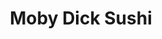 ---
layout: place
title: Moby Dick Sushi
permalink: /maryland/wheaton/moby-dick-sushi.html
stateAbbr: MD
stateName: Maryland
cityName: Wheaton
seo:
  type: restaurant
  links: http://www.mbdsushi.com/
place_id: ChIJyeCMiRzPt4kRrma7Z0YjnuE
photos:
  - name: >-
      places/ChIJyeCMiRzPt4kRrma7Z0YjnuE/photos/AeeoHcJGk5AH2Je02aErMBn7cseRkZjA6bW4lcEro8Z_gqVuO9nKhrecH3ZCMNY7LrHsFNFPU8qTe5pZuGwkYxgMYycve7Bii4sFO4OkMs2LDwn1PQLFeE3KiaCsAjkC33R6prqFFXi9HGoRIAIFOoot_q9G0nCMOfMIHa4cchcsBxSctOV9XQAJLaXQh4_kxlfepKX-U0twjXiKYLyEW6qnWx7OSmWB94Wh5XYa9Nqv1u_R0GPD8btgGZ-5Pm0h-sTJS0KWJKrCj__yHG83OHhVrWPKiPvNDl1xUBIJnmQZJ7Zr-Z2T6ibtNulbQ6P0Eg9TMUcUGH4mQqaD-fusAKz8SR6VrEb11y90vyQxS3EoMXy_mPBbiXoDS-6nTrjHxByYTEK-h_rvi8zMSIO63PxrVMSqxlivZdRqt0jsNPPOSFc_8A
    widthPx: 4032
    heightPx: 3024
    authorAttributions:
      - displayName: Jeff Schwamb
        uri: https://maps.google.com/maps/contrib/113953630611142545293
        photoUri: >-
          https://lh3.googleusercontent.com/a/ACg8ocIbGk_UoSmOHOLH6sXokoPCvqwk7o0d_d-4n1vGbZdhthpHlQ=s100-p-k-no-mo
    flagContentUri: >-
      https://www.google.com/local/imagery/report/?cb_client=maps_api_places.places_api&image_key=!1e10!2sCIHM0ogKEICAgICarJTcfQ&hl=en-US
    googleMapsUri: >-
      https://www.google.com/maps/place//data=!3m4!1e2!3m2!1sCIHM0ogKEICAgICarJTcfQ!2e10!4m2!3m1!1s0x89b7cf1c898ce0c9:0xe19e234667bb66ae
  - name: >-
      places/ChIJyeCMiRzPt4kRrma7Z0YjnuE/photos/AeeoHcIjoF259ogwTIKz4uztFkOu_fSOrmlbqeN5YoqmgHWOzqbnmtOOmGDBrU_b6RAT1UWFeUo_LGOkg-4gk0oT7vxNGeEKrmXj684YYGXnIjUtmhS3BLhRGRabBHJClS_7zWvnXZ4vlDM3fcZZeI7SguE6Rtbhyr0ISY_0Gcx2fnfGrkJyqvGkYnzouARxSLw6V_-ucBi4rPiNe5PQCRz8F3dqsX7fY0BXshK7XTQsUn591zia1VSPXTXx9ma_qvEQrLDaa1yAlLsiu7K6_IcV4nW_BfsCxW53Q8k8xPV9HaeMXbjK3jBAtC6DeZHDhsTNNbE95kFbrYNZd2FHZug7H7tzICw-7xmBcxpMbFOCAxbwPF7UhJoueuFjuZ81SWglSz4zAZ052pqbw3FdSt6XJAmsjxIIKQkJIdkT70XFDwBh-27g
    widthPx: 4080
    heightPx: 3072
    authorAttributions:
      - displayName: Ray Chen
        uri: https://maps.google.com/maps/contrib/102597671217061272428
        photoUri: >-
          https://lh3.googleusercontent.com/a-/ALV-UjWJkSUWoSdA9-dLIk7bYXQ0N4KxnQVkOGNllDao9fWjUGGbzYt57A=s100-p-k-no-mo
    flagContentUri: >-
      https://www.google.com/local/imagery/report/?cb_client=maps_api_places.places_api&image_key=!1e10!2sCIHM0ogKEICAgIChsdSW4gE&hl=en-US
    googleMapsUri: >-
      https://www.google.com/maps/place//data=!3m4!1e2!3m2!1sCIHM0ogKEICAgIChsdSW4gE!2e10!4m2!3m1!1s0x89b7cf1c898ce0c9:0xe19e234667bb66ae
  - name: >-
      places/ChIJyeCMiRzPt4kRrma7Z0YjnuE/photos/AeeoHcKhv636m9zr8MVheT-LZbumKcykZB23lFHtFMOJqzM6I19x7y3PNdO9t7dGpIEcYzl9RRGz6GSMEM4CINJHBKUiy4DDEX7KHqU7LLx2LbqX-xiJDKcP2tGegUhTu1xRlo-Yo9_u0glzuzK-mZ5g80a_l6Ff4OkUUFG3qBMNQU4bhzWuH8KkJC2eCZlYgmYuOVM_ZyL7bseV9wUB1FqmzckOEKe4iGL89ji7Rx7u7a72u1szmwQm8bGAXu5m98Usfw6OjoDT8UN_NwR8VlwPnQ3NjqUK_oG02qO3EjVqpyd1PTpt_hH2ZFw84RklUXIpu1ffElAAOA0YpxaeJsw7xbvuQQ29L2Rk6BGNWNDe6ChPoMZU7ZBcBPvbwEwP3snuwIVMaaXvB6nrGfGc_gF2YcfiZ5z6afRAKg4gqu92-nf32Yqi
    widthPx: 4080
    heightPx: 3072
    authorAttributions:
      - displayName: Ray Chen
        uri: https://maps.google.com/maps/contrib/102597671217061272428
        photoUri: >-
          https://lh3.googleusercontent.com/a-/ALV-UjWJkSUWoSdA9-dLIk7bYXQ0N4KxnQVkOGNllDao9fWjUGGbzYt57A=s100-p-k-no-mo
    flagContentUri: >-
      https://www.google.com/local/imagery/report/?cb_client=maps_api_places.places_api&image_key=!1e10!2sCIHM0ogKEICAgICRoPvL6gE&hl=en-US
    googleMapsUri: >-
      https://www.google.com/maps/place//data=!3m4!1e2!3m2!1sCIHM0ogKEICAgICRoPvL6gE!2e10!4m2!3m1!1s0x89b7cf1c898ce0c9:0xe19e234667bb66ae
  - name: >-
      places/ChIJyeCMiRzPt4kRrma7Z0YjnuE/photos/AeeoHcLubVeSaNZDNzkWkORdSfos7uYMuBz8ihhSlTyHC7iKxU4iMcB4KaBzPr9kgac3MyV_CFdGYhcbwsndeYLYNPERoA0xwpY4G97pyFGeyXxmPofLGc0ZVZ1dT0uTRwDR6Rmpw8rFGgjzb7EEfc5xYNZI_MrkaS0eljSpeb3gaHPnjfJCyAf_b1bC3g18ylgQAw4kzNJXjKfsncF_wQvbYiJbVrjAYd_uqM9pmvV3Eb64EvxJ9mf4p5j_GRLtkwv9nk-G_X_ftM-Dr6QgRGnOkYe5t6CkXgn_xoS4k7uiHjRNyBHbTTGzeuZnN58OK0QF3-scIQpuQVBZaSqPgUjgMm_OO3HTygg196vJed917Rz3jqT_w-WRRUCwizzcOBaRKQkKZvGAQ_2u3uCF_e-E4cnOOnVz0JKsafGBDyCWGxVdboW2
    widthPx: 4032
    heightPx: 3024
    authorAttributions:
      - displayName: Adam Friedman
        uri: https://maps.google.com/maps/contrib/106608804025975566521
        photoUri: >-
          https://lh3.googleusercontent.com/a/ACg8ocLwhZf4jr0_mmaxxe7YJcF_eD5bLnPaBaLHiogAokE-7akNFQ=s100-p-k-no-mo
    flagContentUri: >-
      https://www.google.com/local/imagery/report/?cb_client=maps_api_places.places_api&image_key=!1e10!2sCIHM0ogKEICAgID037f71AE&hl=en-US
    googleMapsUri: >-
      https://www.google.com/maps/place//data=!3m4!1e2!3m2!1sCIHM0ogKEICAgID037f71AE!2e10!4m2!3m1!1s0x89b7cf1c898ce0c9:0xe19e234667bb66ae
  - name: >-
      places/ChIJyeCMiRzPt4kRrma7Z0YjnuE/photos/AeeoHcItzaxVoba0i8oeA0Mb_EUmb-JfMY6ZEfagwSeA-pEjyRI-dLSmfFBTlgKH3gE7OZi0GiZ6OFNs4CndnDwlixIt0yh6dp2FKv0MS0LizmVI1qyMzdeh6X2b6TGYYbBZi8X3WCeTb2g3kaeNdb26YwgmM57hKJZ7tvmYU1Duj4RJl6kxQSxCbqXH2L9G06crjJZff2jVBTZj66jHR5GEgBZTtgumVVDjZuzOZVkroMQoJgKs8gDU1TpLXrsr1y_nbUiiPF6B-p_dVWYkXbZuzM3CqartTRiDttcOiAhmZCWhEAN_o1tWKS-T7tiSQKABBV9NCmaYuey0Caqg-YCaD9VTnpssF6uCUzji-rzuapdWy4m65Wn4Sci98Gk1a9ZyHzhJW2N0CMnOV5_mDhecawuf48BygvdInQPNURy-8K4
    widthPx: 4800
    heightPx: 2700
    authorAttributions:
      - displayName: Alycia Cai
        uri: https://maps.google.com/maps/contrib/113028522170485380014
        photoUri: >-
          https://lh3.googleusercontent.com/a-/ALV-UjVGFGGRp-_6lwSEnXdIwVIZM6u2Y1RyqVy61TsSPTWVZHCEpnMR=s100-p-k-no-mo
    flagContentUri: >-
      https://www.google.com/local/imagery/report/?cb_client=maps_api_places.places_api&image_key=!1e10!2sCIHM0ogKEICAgICn3_HWHw&hl=en-US
    googleMapsUri: >-
      https://www.google.com/maps/place//data=!3m4!1e2!3m2!1sCIHM0ogKEICAgICn3_HWHw!2e10!4m2!3m1!1s0x89b7cf1c898ce0c9:0xe19e234667bb66ae
  - name: >-
      places/ChIJyeCMiRzPt4kRrma7Z0YjnuE/photos/AeeoHcLKKLCFYI9V0yhCsJtHfIHofyBIwA5v-nWWrHXGpVWTlmYoVeeqZZmsgcGmRqXV1nhmD8z5KP2ZSsikFr9791KcCBQPZypkufGY0MEQTAMh-m1DsT4mqBi1EqxEXIWWWvJak8sUDoOfdS1FI1Wulqh9RsguP_MwE-E69D7YOX2ni4KuQ3DjkhXkxCcNkut5GdoY8cpwu4ccY4SLNiQhbew5JUWE4yr-8E1m66TMzxhb-lCR7jACvDMjt-v2pqKmy5FHMBTVAdX0j3E0SQXnP_Sjczh9P9jxL026ZrU4Oi-ew_Oi1EvggUt0if5HZniREWLYVZTlY3rH2YMBEYxnTwOjlRgNQ-bECIzD-RXoc1hSqJdd_58iydXAxkKwO6SW3RaC1AmDMRnrwt_ky9Xsu-8SKrALjIBlzoDsdfdE3wp0fgxV
    widthPx: 4080
    heightPx: 3072
    authorAttributions:
      - displayName: Ray Chen
        uri: https://maps.google.com/maps/contrib/102597671217061272428
        photoUri: >-
          https://lh3.googleusercontent.com/a-/ALV-UjWJkSUWoSdA9-dLIk7bYXQ0N4KxnQVkOGNllDao9fWjUGGbzYt57A=s100-p-k-no-mo
    flagContentUri: >-
      https://www.google.com/local/imagery/report/?cb_client=maps_api_places.places_api&image_key=!1e10!2sCIHM0ogKEICAgIChsdSWwgE&hl=en-US
    googleMapsUri: >-
      https://www.google.com/maps/place//data=!3m4!1e2!3m2!1sCIHM0ogKEICAgIChsdSWwgE!2e10!4m2!3m1!1s0x89b7cf1c898ce0c9:0xe19e234667bb66ae
  - name: >-
      places/ChIJyeCMiRzPt4kRrma7Z0YjnuE/photos/AeeoHcLneHzD5IV_yNIu7Su1ZM0RRZVuJP7ersTbXWp55Y5QttC7rhNiF6iMftoDQ8HgwTkhpAvAjOTkD_cZ_k404132hc0xb9G9jl8l-qUpldCjhJLRanNK2fJd-WtxuVfrvYjZbSFiKlmjgrToUI76by0P_untD6u4FHgOqHCDFS8vH1Hy_Drj6arPgM8jwo2pMP80PjHu-yVTm1BR5hQXwPUmWKB6FHJN4EHGUJtQ4rvX5x1T2E7Tdrpa1W4h3Lyyq7WsOP1GmNuPRLwImHBcSFTx-n47lIBnNqTpagR_V4EPHh8I7OW1N6qIsA3DG4m3sR27Kn2aXk217C1YQ73wpQiBiZ1gWa2ttS9ZpQmMNNeCRQMF8O7VI_3081CgqqTt1eTq9-co3kjhsyRXQxq9d1LQ2ymrSLXH5OTOC5Kej4tMVA
    widthPx: 4080
    heightPx: 3072
    authorAttributions:
      - displayName: Ray Chen
        uri: https://maps.google.com/maps/contrib/102597671217061272428
        photoUri: >-
          https://lh3.googleusercontent.com/a-/ALV-UjWJkSUWoSdA9-dLIk7bYXQ0N4KxnQVkOGNllDao9fWjUGGbzYt57A=s100-p-k-no-mo
    flagContentUri: >-
      https://www.google.com/local/imagery/report/?cb_client=maps_api_places.places_api&image_key=!1e10!2sCIHM0ogKEICAgIDx8rruNQ&hl=en-US
    googleMapsUri: >-
      https://www.google.com/maps/place//data=!3m4!1e2!3m2!1sCIHM0ogKEICAgIDx8rruNQ!2e10!4m2!3m1!1s0x89b7cf1c898ce0c9:0xe19e234667bb66ae
  - name: >-
      places/ChIJyeCMiRzPt4kRrma7Z0YjnuE/photos/AeeoHcLMuFhQ_PH4RADRlziLZXyq6_d7YuHnDiZ7yG0PHS99zRQ7QqFO26gOo9hVZ7oHr9VbAIfDEd9SPegIvf1pm8oEWqY4dKTnyKfsSAmhqdozn42kvhViDj2yjuDc7WwG9TDHmNrkKUSv3jKWqW_a49uuPkiLn_kl3e3mwP7aRSSXc1BCGSoXqul65SFa6HLxILWAF4BKQ-WGKkbS_v7GdBRPu13YZ_RkFpGNLLtvoCxxRb25HdTzvRqHTTtA37KuYGmj_ivcawAcBGYKXQW_uFoMM3O9l9WV_HziJaRBknOXuR1PhE_zn-vhZdzIipKpbDDynJyLEdnKiYMR1_zADza8a1qllLBs_kNzGVx8RLQuyeQW_M6wN_HBqg_d3E4hqVUdtPhZ1K6iq5fJczYL9e5MtkK8pFDKCqzJgHD3yRgNlUQ
    widthPx: 4160
    heightPx: 3120
    authorAttributions:
      - displayName: Joyce Fuentes
        uri: https://maps.google.com/maps/contrib/108621701517960616250
        photoUri: >-
          https://lh3.googleusercontent.com/a-/ALV-UjWl1Q0WcO8xB-nXaXWAZeKJbzRsppWwOUvPXxIHwld9RkfqNGnm=s100-p-k-no-mo
    flagContentUri: >-
      https://www.google.com/local/imagery/report/?cb_client=maps_api_places.places_api&image_key=!1e10!2sCIHM0ogKEICAgIC447zClQE&hl=en-US
    googleMapsUri: >-
      https://www.google.com/maps/place//data=!3m4!1e2!3m2!1sCIHM0ogKEICAgIC447zClQE!2e10!4m2!3m1!1s0x89b7cf1c898ce0c9:0xe19e234667bb66ae
  - name: >-
      places/ChIJyeCMiRzPt4kRrma7Z0YjnuE/photos/AeeoHcJluegY_tnv4iaaPgN7K818MdmF67gceQ_8XWy6tJcRPJbnplv8BnlALjOdUIxYTJ0SYEj-w8z5pxBUyVnH3R8ziXE4-3QzDNw5sI1pEkNA41w3weWJqVWQIkmBnhr8FPjV5jPU_7oDafYKV68Xq3ei9L645yVb2sBsCI8jDtebFIO9TaP_PbjeoIUduGBVQDR8LlOggGr3_nxmXlQ-nc4aETayhC4K1FQVbYiSC1hCPy3afdJLo1hz7UYDFC82uDdRq-bwIcU621Q6CCAMTbvFp6Pope6JytPwRQp5CSKacq1v9bMeABmBMVhHm_Wyk-J6o-i_HGK9pvnNHT8mLSzNwGrtGM72bB0oMtfJv7tQAPWBqfBKt1zQUSxZuFXqcemAMhIvAS4QrltYQdA3lIqqZROMz8aL2ZZhd5mFHmAzPOoo
    widthPx: 4080
    heightPx: 3072
    authorAttributions:
      - displayName: Ray Chen
        uri: https://maps.google.com/maps/contrib/102597671217061272428
        photoUri: >-
          https://lh3.googleusercontent.com/a-/ALV-UjWJkSUWoSdA9-dLIk7bYXQ0N4KxnQVkOGNllDao9fWjUGGbzYt57A=s100-p-k-no-mo
    flagContentUri: >-
      https://www.google.com/local/imagery/report/?cb_client=maps_api_places.places_api&image_key=!1e10!2sCIHM0ogKEICAgICD35ev1QE&hl=en-US
    googleMapsUri: >-
      https://www.google.com/maps/place//data=!3m4!1e2!3m2!1sCIHM0ogKEICAgICD35ev1QE!2e10!4m2!3m1!1s0x89b7cf1c898ce0c9:0xe19e234667bb66ae
  - name: >-
      places/ChIJyeCMiRzPt4kRrma7Z0YjnuE/photos/AeeoHcJiYXAO8PJvydsa7HP4Rl3G9mh74SDeKnDlJ7AbkwVbCHyFrkXCZMTcuSDEmeO6ZfbU_MuZXnDS-4EJtAC_GUoNpTLUw5WX1npTddS0Q-EQGY5TfNrl-zVQfEJQgU64AfuA3_rGnOff7CH_xp12GyATjUg_8IKja0UPqkptdzDVVFr4YoyCVmdcKS2iK3nAMCcooL_woPDfApDPSniQJLVzpC8xAJ_qBNYHeQIMJO8uQd1_TU-QVfWGNgg9r3L4qRLWGjkG91cqRGK5cLx3moHugwRgDOESy0IJ44JjkmIolnl09dNv9Y61oEWz7lAotu6oxoYZY7ldWDXjzJRYuOPCRTHkqZ40A5cvkv92QXgjWzKlSsZeWtKbfuM1tayx6GeAYblHitpA3zJV3-1IczwrAKGVlDXdLLTxHSj50o24Ebjo
    widthPx: 3024
    heightPx: 4032
    authorAttributions:
      - displayName: Landin Sorenson
        uri: https://maps.google.com/maps/contrib/109066246684307759747
        photoUri: >-
          https://lh3.googleusercontent.com/a/ACg8ocLXJPaIZqKIqS2HjLFxnTrt_zk5RC0mM5h8DD-ejb6LRNRb6Hc=s100-p-k-no-mo
    flagContentUri: >-
      https://www.google.com/local/imagery/report/?cb_client=maps_api_places.places_api&image_key=!1e10!2sCIHM0ogKEICAgICOxfHkkQE&hl=en-US
    googleMapsUri: >-
      https://www.google.com/maps/place//data=!3m4!1e2!3m2!1sCIHM0ogKEICAgICOxfHkkQE!2e10!4m2!3m1!1s0x89b7cf1c898ce0c9:0xe19e234667bb66ae
address: 11220 Triangle Ln, Wheaton, MD 20902, USA
street: 11220 Triangle Ln
city: Wheaton
state: MD
zip: '20902'
country: USA
neighborhood: Wheaton
latitude: '39.039178'
longitude: '-77.051637'
accessibility_options:
  wheelchairAccessibleParking: true
  wheelchairAccessibleEntrance: true
  wheelchairAccessibleSeating: true
business_status: OPERATIONAL
name: Moby Dick Sushi
google_maps_links:
  directionsUri: >-
    https://www.google.com/maps/dir//''/data=!4m7!4m6!1m1!4e2!1m2!1m1!1s0x89b7cf1c898ce0c9:0xe19e234667bb66ae!3e0
  placeUri: https://maps.google.com/?cid=16257470490149086894
  writeAReviewUri: >-
    https://www.google.com/maps/place//data=!4m3!3m2!1s0x89b7cf1c898ce0c9:0xe19e234667bb66ae!12e1
  reviewsUri: >-
    https://www.google.com/maps/place//data=!4m4!3m3!1s0x89b7cf1c898ce0c9:0xe19e234667bb66ae!9m1!1b1
  photosUri: >-
    https://www.google.com/maps/place//data=!4m3!3m2!1s0x89b7cf1c898ce0c9:0xe19e234667bb66ae!10e5
primary_type: Sushi Restaurant
opening_hours:
  regular: null
  current: null
secondary_opening_hours:
  regular:
    weekdayDescriptions: null
    type: null
  current:
    weekdayDescriptions: null
    type: null
phone: (301) 949-3910
price_level: PRICE_LEVEL_MODERATE
price_range: $20 &ndash; $30
rating: '4.6'
rating_count: 0
website: http://www.mbdsushi.com/
description: >-
  Discover Moby Dick Sushi in Wheaton, MD$$$Moby Dick Sushi in Wheaton, MD,
  offers a welcoming spot for enjoying fresh sushi and Japanese favorites,
  making it a go-to choice for anyone searching for reliable sushi restaurants
  in the area. The cozy atmosphere highlights a diverse menu featuring flavorful
  rolls, bento boxes, and traditional noodles, all prepared with attention to
  quality ingredients that appeal to a variety of tastes. Accessibility features
  like wheelchair-friendly parking and seating add to the convenience, ensuring
  a comfortable visit for all guests. This spot stands out for its moderate
  pricing and options like dine-in or takeout, perfect for those craving
  top-rated sushi close to home. Whether you're exploring Japanese places near
  me or looking for a satisfying meal, it's a solid pick for everyday dining.
generative_summary: >-
  Discover Moby Dick Sushi in Wheaton, MD$$$Moby Dick Sushi in Wheaton, MD,
  offers a welcoming spot for enjoying fresh sushi and Japanese favorites,
  making it a go-to choice for anyone searching for reliable sushi restaurants
  in the area. The cozy atmosphere highlights a diverse menu featuring flavorful
  rolls, bento boxes, and traditional noodles, all prepared with attention to
  quality ingredients that appeal to a variety of tastes. Accessibility features
  like wheelchair-friendly parking and seating add to the convenience, ensuring
  a comfortable visit for all guests. This spot stands out for its moderate
  pricing and options like dine-in or takeout, perfect for those craving
  top-rated sushi close to home. Whether you're exploring Japanese places near
  me or looking for a satisfying meal, it's a solid pick for everyday dining.
generative_disclosure: Summarized by AI using the Grok-3-Mini model.
reviews:
  - name: >-
      places/ChIJyeCMiRzPt4kRrma7Z0YjnuE/reviews/ChdDSUhNMG9nS0VJQ0FnTUR3NmM3QzFRRRAB
    relativePublishTimeDescription: 2 weeks ago
    rating: 4
    text:
      text: >-
        I've been going here for at least 15 years and it's typically amazing.

        The service is great, staff is friendly.

        The Itamae is quick and busy and very kind. My friends and I have spent
        upwards of $210 (3 of us)  lol before tip because the sushi is THATTTTTT
        GREAT. Highly recommend 15 years later
      languageCode: en
    originalText:
      text: >-
        I've been going here for at least 15 years and it's typically amazing.

        The service is great, staff is friendly.

        The Itamae is quick and busy and very kind. My friends and I have spent
        upwards of $210 (3 of us)  lol before tip because the sushi is THATTTTTT
        GREAT. Highly recommend 15 years later
      languageCode: en
    authorAttribution:
      displayName: Paige L
      uri: https://www.google.com/maps/contrib/116113505768952183966/reviews
      photoUri: >-
        https://lh3.googleusercontent.com/a-/ALV-UjVrKBPK4FoATqtEilbRa9b_VFQhSgrFLz2qawrwhZtqqSYxV5Q=s128-c0x00000000-cc-rp-mo-ba3
    publishTime: '2025-03-26T21:19:47.538249Z'
    flagContentUri: >-
      https://www.google.com/local/review/rap/report?postId=ChdDSUhNMG9nS0VJQ0FnTUR3NmM3QzFRRRAB&d=17924085&t=1
    googleMapsUri: >-
      https://www.google.com/maps/reviews/data=!4m6!14m5!1m4!2m3!1sChdDSUhNMG9nS0VJQ0FnTUR3NmM3QzFRRRAB!2m1!1s0x89b7cf1c898ce0c9:0xe19e234667bb66ae
  - name: >-
      places/ChIJyeCMiRzPt4kRrma7Z0YjnuE/reviews/ChZDSUhNMG9nS0VJQ0FnSUR4amNtTFlREAE
    relativePublishTimeDescription: a year ago
    rating: 5
    text:
      text: >-
        This is the only sushi place I order from now! Been going here for over
        a year now and it has never disappointed. Luckily, their indoor dining
        has opened again as well. Their takeout is always fresh and the quality
        of their sushi is perfect. Best of all, the staff are always very
        friendly and welcoming. I can't recommend this place enough!
      languageCode: en
    originalText:
      text: >-
        This is the only sushi place I order from now! Been going here for over
        a year now and it has never disappointed. Luckily, their indoor dining
        has opened again as well. Their takeout is always fresh and the quality
        of their sushi is perfect. Best of all, the staff are always very
        friendly and welcoming. I can't recommend this place enough!
      languageCode: en
    authorAttribution:
      displayName: Kevin
      uri: https://www.google.com/maps/contrib/103227164794006877986/reviews
      photoUri: >-
        https://lh3.googleusercontent.com/a-/ALV-UjVE2blSc1hiNj67sspB8WAEkQ6DUMhHZm2Q8UUaOJgfvzKZXw_KMQ=s128-c0x00000000-cc-rp-mo-ba5
    publishTime: '2023-10-12T20:22:14.190533Z'
    flagContentUri: >-
      https://www.google.com/local/review/rap/report?postId=ChZDSUhNMG9nS0VJQ0FnSUR4amNtTFlREAE&d=17924085&t=1
    googleMapsUri: >-
      https://www.google.com/maps/reviews/data=!4m6!14m5!1m4!2m3!1sChZDSUhNMG9nS0VJQ0FnSUR4amNtTFlREAE!2m1!1s0x89b7cf1c898ce0c9:0xe19e234667bb66ae
  - name: >-
      places/ChIJyeCMiRzPt4kRrma7Z0YjnuE/reviews/ChZDSUhNMG9nS0VJQ0FnSURaMDREaVN3EAE
    relativePublishTimeDescription: a year ago
    rating: 5
    text:
      text: >-
        This is easily the best sushi i have had in ages. As a vegan i often
        struggle to find sushi that isn’t just an avocado roll or more than two
        items on the menu that i can eat. This place is packed with flavor and
        the service is also respectable and kind. The non vegan sushi was also
        soooo delicious. The one thing i think everyone should try is the
        crunchy spicy veggie roll. It was soo good i had to come back the next
        day to eat again. One of the best things i have ever eaten!!! I’m still
        thinking about it and about to order it after i leave this review. We
        started to dig in therefore the picture is somewhat eaten since we
        couldn’t stop ourselves as soon as we got the food on the table. Truly
        amazing !!
      languageCode: en
    originalText:
      text: >-
        This is easily the best sushi i have had in ages. As a vegan i often
        struggle to find sushi that isn’t just an avocado roll or more than two
        items on the menu that i can eat. This place is packed with flavor and
        the service is also respectable and kind. The non vegan sushi was also
        soooo delicious. The one thing i think everyone should try is the
        crunchy spicy veggie roll. It was soo good i had to come back the next
        day to eat again. One of the best things i have ever eaten!!! I’m still
        thinking about it and about to order it after i leave this review. We
        started to dig in therefore the picture is somewhat eaten since we
        couldn’t stop ourselves as soon as we got the food on the table. Truly
        amazing !!
      languageCode: en
    authorAttribution:
      displayName: Rosemary Mwaura
      uri: https://www.google.com/maps/contrib/114628173008557414437/reviews
      photoUri: >-
        https://lh3.googleusercontent.com/a-/ALV-UjVkAGychkWEOTOhm0YaBCN3CyLO1kZqJaPzlVTheQQ7L0kRs-Pr=s128-c0x00000000-cc-rp-mo-ba2
    publishTime: '2023-10-07T16:31:31.494625Z'
    flagContentUri: >-
      https://www.google.com/local/review/rap/report?postId=ChZDSUhNMG9nS0VJQ0FnSURaMDREaVN3EAE&d=17924085&t=1
    googleMapsUri: >-
      https://www.google.com/maps/reviews/data=!4m6!14m5!1m4!2m3!1sChZDSUhNMG9nS0VJQ0FnSURaMDREaVN3EAE!2m1!1s0x89b7cf1c898ce0c9:0xe19e234667bb66ae
  - name: >-
      places/ChIJyeCMiRzPt4kRrma7Z0YjnuE/reviews/ChZDSUhNMG9nS0VJQ0FnSUNPeGZIa1lREAE
    relativePublishTimeDescription: 2 years ago
    rating: 2
    text:
      text: >-
        Disappointing.


        Quality control is really important for sushi. I’ve had great sushi from
        this place before, Which is why this review is still two stars and not
        one.


        After pulling the bones out of my teeth which is something you never
        want to do while eating sushi. Finding ourselves being unable to finish
        the food. Chewing for minutes like well done steak on tuna of it
        probably isn’t sushi grade.


        I wrote this review.


        Tips for success: Don’t place hot rolls and cold rolls in the same box.
        Select fish that’s appropriate for raw consumption, And then slice it
        correctly.


        And most importantly DE-BONE your fish.


        The only photo I took after our first disappointing couple of bites
        attached.
      languageCode: en
    originalText:
      text: >-
        Disappointing.


        Quality control is really important for sushi. I’ve had great sushi from
        this place before, Which is why this review is still two stars and not
        one.


        After pulling the bones out of my teeth which is something you never
        want to do while eating sushi. Finding ourselves being unable to finish
        the food. Chewing for minutes like well done steak on tuna of it
        probably isn’t sushi grade.


        I wrote this review.


        Tips for success: Don’t place hot rolls and cold rolls in the same box.
        Select fish that’s appropriate for raw consumption, And then slice it
        correctly.


        And most importantly DE-BONE your fish.


        The only photo I took after our first disappointing couple of bites
        attached.
      languageCode: en
    authorAttribution:
      displayName: Landin Sorenson
      uri: https://www.google.com/maps/contrib/109066246684307759747/reviews
      photoUri: >-
        https://lh3.googleusercontent.com/a/ACg8ocLXJPaIZqKIqS2HjLFxnTrt_zk5RC0mM5h8DD-ejb6LRNRb6Hc=s128-c0x00000000-cc-rp-mo
    publishTime: '2022-06-14T22:53:14.821878Z'
    flagContentUri: >-
      https://www.google.com/local/review/rap/report?postId=ChZDSUhNMG9nS0VJQ0FnSUNPeGZIa1lREAE&d=17924085&t=1
    googleMapsUri: >-
      https://www.google.com/maps/reviews/data=!4m6!14m5!1m4!2m3!1sChZDSUhNMG9nS0VJQ0FnSUNPeGZIa1lREAE!2m1!1s0x89b7cf1c898ce0c9:0xe19e234667bb66ae
  - name: >-
      places/ChIJyeCMiRzPt4kRrma7Z0YjnuE/reviews/ChdDSUhNMG9nS0VJQ0FnSUR6MUxiOHF3RRAB
    relativePublishTimeDescription: 10 months ago
    rating: 1
    text:
      text: >-
        Sushi bites tight, stuck together and almost disassembled with tasteless
        flavor and a teriyaki chicken that was pitiful. Plus super long wait
        times and lousy service from the lady taking the orders. Highly
        disappointed.
      languageCode: en
    originalText:
      text: >-
        Sushi bites tight, stuck together and almost disassembled with tasteless
        flavor and a teriyaki chicken that was pitiful. Plus super long wait
        times and lousy service from the lady taking the orders. Highly
        disappointed.
      languageCode: en
    authorAttribution:
      displayName: Valeria Gonzalez
      uri: https://www.google.com/maps/contrib/107391514211249039447/reviews
      photoUri: >-
        https://lh3.googleusercontent.com/a/ACg8ocIOZKDdLMhiKYsU9Zc9RKqmrapIsb6CpF6A6SwA4_LCGcVjIo7T=s128-c0x00000000-cc-rp-mo-ba2
    publishTime: '2024-06-07T23:04:39.631886Z'
    flagContentUri: >-
      https://www.google.com/local/review/rap/report?postId=ChdDSUhNMG9nS0VJQ0FnSUR6MUxiOHF3RRAB&d=17924085&t=1
    googleMapsUri: >-
      https://www.google.com/maps/reviews/data=!4m6!14m5!1m4!2m3!1sChdDSUhNMG9nS0VJQ0FnSUR6MUxiOHF3RRAB!2m1!1s0x89b7cf1c898ce0c9:0xe19e234667bb66ae
review_summary: >-
  Customer Feedback Highlights$$$Folks rave about the fresh flavors and reliable
  quality at this sushi spot, with many mentioning how it's become their
  favorite for consistent, delicious rolls that keep them coming back. While
  most experiences highlight friendly service and a welcoming vibe, a few notes
  point to occasional inconsistencies like texture issues or wait times, though
  these don't overshadow the overall positives. Diners appreciate the variety,
  including great options for vegetarians and groups, making it feel like a
  dependable choice for casual meals. Overall, it's praised for hitting the mark
  on taste and value, encouraging visitors to try it out for themselves if
  they're hunting for the best sushi near me. With these insights, it's easy to
  see why this place maintains a strong reputation among local sushi
  enthusiasts.
review_disclosure: Summarized by AI using the Grok-3-Mini model.
parking_options:
  freeParkingLot: true
  paidParkingLot: true
  freeStreetParking: true
  valetParking: false
payment_options:
  acceptsCreditCards: true
  acceptsDebitCards: true
  acceptsCashOnly: false
  acceptsNfc: true
allow_dogs: null
curbside_pickup: false
delivery: true
dine_in: true
good_for_children: true
good_for_groups: null
good_for_sports: false
live_music: false
menu_for_children: null
outdoor_seating: false
reservable: false
restroom: true
serves_beer: true
serves_breakfast: false
serves_brunch: false
serves_cocktails: false
serves_coffee: false
serves_dinner: true
serves_dessert: true
serves_lunch: true
serves_vegetarian_food: true
serves_wine: null
takeout: true
update_category: pro
places_description: >-
  Snug setting with a big menu of sushi, Japanese noodles & a few token Korean
  dishes.

---